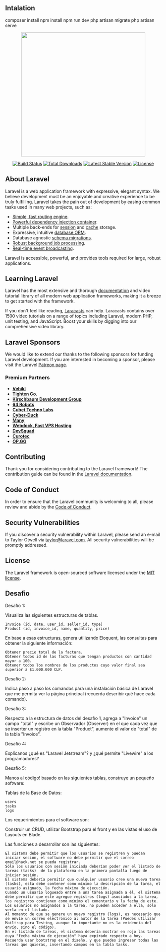 ##  Intalation
composer install
npm install
npm run dev
php artisan migrate
php artisan serve


<p align="center"><a href="https://laravel.com" target="_blank"><img src="https://raw.githubusercontent.com/laravel/art/master/logo-lockup/5%20SVG/2%20CMYK/1%20Full%20Color/laravel-logolockup-cmyk-red.svg" width="400"></a></p>

<p align="center">
<a href="https://travis-ci.org/laravel/framework"><img src="https://travis-ci.org/laravel/framework.svg" alt="Build Status"></a>
<a href="https://packagist.org/packages/laravel/framework"><img src="https://img.shields.io/packagist/dt/laravel/framework" alt="Total Downloads"></a>
<a href="https://packagist.org/packages/laravel/framework"><img src="https://img.shields.io/packagist/v/laravel/framework" alt="Latest Stable Version"></a>
<a href="https://packagist.org/packages/laravel/framework"><img src="https://img.shields.io/packagist/l/laravel/framework" alt="License"></a>
</p>

## About Laravel

Laravel is a web application framework with expressive, elegant syntax. We believe development must be an enjoyable and creative experience to be truly fulfilling. Laravel takes the pain out of development by easing common tasks used in many web projects, such as:

- [Simple, fast routing engine](https://laravel.com/docs/routing).
- [Powerful dependency injection container](https://laravel.com/docs/container).
- Multiple back-ends for [session](https://laravel.com/docs/session) and [cache](https://laravel.com/docs/cache) storage.
- Expressive, intuitive [database ORM](https://laravel.com/docs/eloquent).
- Database agnostic [schema migrations](https://laravel.com/docs/migrations).
- [Robust background job processing](https://laravel.com/docs/queues).
- [Real-time event broadcasting](https://laravel.com/docs/broadcasting).

Laravel is accessible, powerful, and provides tools required for large, robust applications.

## Learning Laravel

Laravel has the most extensive and thorough [documentation](https://laravel.com/docs) and video tutorial library of all modern web application frameworks, making it a breeze to get started with the framework.

If you don't feel like reading, [Laracasts](https://laracasts.com) can help. Laracasts contains over 1500 video tutorials on a range of topics including Laravel, modern PHP, unit testing, and JavaScript. Boost your skills by digging into our comprehensive video library.

## Laravel Sponsors

We would like to extend our thanks to the following sponsors for funding Laravel development. If you are interested in becoming a sponsor, please visit the Laravel [Patreon page](https://patreon.com/taylorotwell).

### Premium Partners

- **[Vehikl](https://vehikl.com/)**
- **[Tighten Co.](https://tighten.co)**
- **[Kirschbaum Development Group](https://kirschbaumdevelopment.com)**
- **[64 Robots](https://64robots.com)**
- **[Cubet Techno Labs](https://cubettech.com)**
- **[Cyber-Duck](https://cyber-duck.co.uk)**
- **[Many](https://www.many.co.uk)**
- **[Webdock, Fast VPS Hosting](https://www.webdock.io/en)**
- **[DevSquad](https://devsquad.com)**
- **[Curotec](https://www.curotec.com/services/technologies/laravel/)**
- **[OP.GG](https://op.gg)**

## Contributing

Thank you for considering contributing to the Laravel framework! The contribution guide can be found in the [Laravel documentation](https://laravel.com/docs/contributions).

## Code of Conduct

In order to ensure that the Laravel community is welcoming to all, please review and abide by the [Code of Conduct](https://laravel.com/docs/contributions#code-of-conduct).

## Security Vulnerabilities

If you discover a security vulnerability within Laravel, please send an e-mail to Taylor Otwell via [taylor@laravel.com](mailto:taylor@laravel.com). All security vulnerabilities will be promptly addressed.

## License

The Laravel framework is open-sourced software licensed under the [MIT license](https://opensource.org/licenses/MIT).

## Desafio

Desafío 1:


Visualiza las siguientes estructuras de tablas.

    Invoice (id, date, user_id, seller_id, type)
    Product (id, invoice_id, name, quantity, price)

En base a esas estructuras, genera utilizando Eloquent, las consultas para obtener la siguiente información:

    Obtener precio total de la factura.
    Obtener todos id de las facturas que tengan productos con cantidad mayor a 100.
    Obtener todos los nombres de los productos cuyo valor final sea superior a $1.000.000 CLP.

Desafío 2:


Indica paso a paso los comandos para una instalación básica de Laravel que me permita ver la página principal (recuerda describir qué hace cada comando).


Desafío 3:


Respecto a la estructura de datos del desafío 1, agrega a "Invoice" un campo "total" y escribe un Observador (Observer) en el que cada vez que se inserter un registro en la tabla "Product", aumente el valor de "total" de la tabla "Invoice".


Desafío 4:


Explícanos ¿qué es "Laravel Jetstream"? y ¿qué permite "Livewire" a los programadores?


Desafío 5:


Manos al código! basado en las siguientes tablas, construye un pequeño software:


Tablas de la Base de Datos:

    users
    tasks
    logs


Los requerimientos para el software son:

Construir un CRUD, utilizar Bootstrap para el front y en las vistas el uso de Layouts en Blade.


Las funciones a desarrollar son las siguientes:

    El sistema debe permitir que los usuarios se registren y puedan iniciar sesión, el software no debe permitir que el correo email@hack.net se pueda registrar.
    Sólo los usuarios con sesión iniciada deberían poder ver el listado de tareas (tasks)  de la plataforma en la primera pantalla luego de iniciar sesión.
    El sistema debería permitir que cualquier usuario cree una nueva tarea (tasks), esta debe contener como mínimo la descripción de la tarea, el usuario asignado, la fecha máxima de ejecución.
    Cuando un usuario logueado entre a una tarea asignada a él, el sistema debe permitir que este agregue registros (logs) asociados a la tarea, los registros contienen como mínimo el comentario y la fecha de este. Los usuarios no asignados a la tarea, no pueden acceder a ella, solo verla en el listado.
    Al momento de que se genere un nuevo registro (logs), es necesario que se envíe un correo electrónico al autor de la tarea (Puedes utilizar Mailtrap para Testing, aunque lo importante no es la evidencia del envío, sino el código).
    En el listado de tareas, el sistema debería mostrar en rojo las tareas cuya "fecha máxima de ejecución" haya expirado respecto a hoy. 
    Recuerda usar bootstrap en el diseño, y que puedes ingresar todas las tareas que quieras, insertando campos en la tabla tasks.
